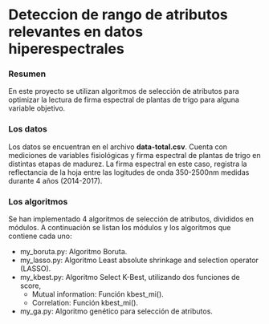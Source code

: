 # Deteccion de rango de atributos relevantes en datos hiperespectrales

### Resumen
En este proyecto se utilizan algoritmos de selección de atributos para optimizar la lectura de firma espectral de plantas de trigo para alguna variable objetivo.


### Los datos
Los datos se encuentran en el archivo **data-total.csv**. Cuenta con mediciones de variables fisiológicas y firma espectral de plantas de trigo en distintas etapas de madurez. 
La firma espectral en este caso, registra la reflectancia de la hoja entre las logitudes de onda 350-2500nm medidas durante 4 años (2014-2017).

### Los algoritmos
Se han implementado 4 algoritmos de selección de atributos, divididos en módulos. A continuación se listan los módulos y los algoritmos que contiene cada uno:
* my_boruta.py: Algoritmo Boruta.
* my_lasso.py: Algoritmo Least absolute shrinkage and selection operator (LASSO).
* my_kbest.py: Algoritmo Select K-Best, utilizando dos funciones de score,
  * Mutual information: Función kbest_mi().
  * Correlation: Función kbest_mi().
* my_ga.py: Algoritmo genético para selección de atributos.
